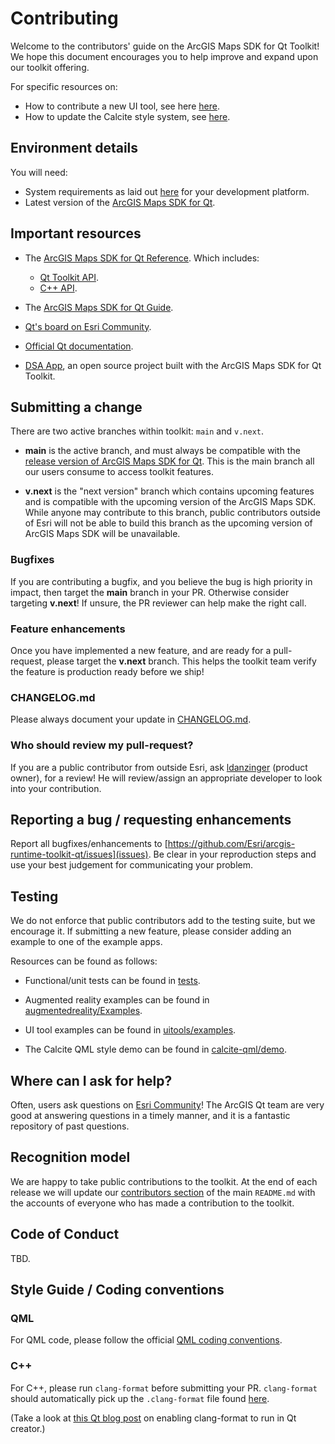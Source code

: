# Contributing 

Welcome to the contributors' guide on the ArcGIS Maps SDK for Qt Toolkit! We hope this document
encourages you to help improve and expand upon our toolkit offering.

For specific resources on:

- How to contribute a new UI tool, see here [here](uitools/CONTRIBUTING.md).
- How to update the Calcite style system, see [here](calcite-qml/CONTRIBUTING.md).

## Environment details

You will need:

- System requirements as laid out [here](https://developers.arcgis.com/qt/reference/system-requirements/)
  for your development platform.
- Latest version of the [ArcGIS Maps SDK for Qt](https://developers.arcgis.com/qt/).

## Important resources

- The [ArcGIS Maps SDK for Qt Reference](https://developers.arcgis.com/qt/api-reference/). Which includes:
  - [Qt Toolkit API](https://developers.arcgis.com/qt/toolkit/api-reference/).
  - [C++ API](https://developers.arcgis.com/qt/cpp/api-reference/).

- The [ArcGIS Maps SDK for Qt Guide](https://developers.arcgis.com/qt/).

- [Qt's board on Esri Community](https://community.esri.com/t5/arcgis-runtime-sdk-for-qt-questions/bd-p/arcgis-runtime-sdk-for-qt-questions).

- [Official Qt documentation](https://doc.qt.io/).

- [DSA App](https://github.com/Esri/dynamic-situational-awareness-qt), an open source project built with the ArcGIS Maps SDK for Qt Toolkit.

## Submitting a change

There are two active branches within toolkit: `main` and `v.next`.

- **main** is the active branch, and must always be compatible with
  the [release version of ArcGIS Maps SDK for Qt](https://developers.arcgis.com/qt/). This is
  the main branch all our users consume to access toolkit features.

- **v.next** is the "next version" branch which contains upcoming features and is
  compatible with the upcoming version of the ArcGIS Maps SDK. While anyone may contribute to this
  branch, public contributors outside of Esri will not be able to build this branch as the upcoming
  version of ArcGIS Maps SDK will be unavailable.

### Bugfixes

If you are contributing a bugfix, and you believe the bug is high priority
in impact, then target the **main** branch in your PR. Otherwise consider targeting **v.next**!
If unsure, the PR reviewer can help make the right call.

### Feature enhancements

Once you have implemented a new feature, and are ready for a pull-request,  please target the **v.next** branch.
This helps the toolkit team verify the feature is production ready before we ship!

### CHANGELOG.md

Please always document your update in [CHANGELOG.md](CHANGELOG.md).

### Who should review my pull-request?

If you are a public contributor from outside Esri, ask [ldanzinger](https://github.com/ldanzinger) (product owner), 
for a review! He will review/assign an appropriate developer to look into your contribution.

## Reporting a bug / requesting enhancements

Report all bugfixes/enhancements to [https://github.com/Esri/arcgis-runtime-toolkit-qt/issues](issues). 
Be clear in your reproduction steps and use your best judgement for communicating your problem.

## Testing

We do not enforce that public contributors add to the testing suite, but we encourage it.
If submitting a new feature, please consider adding an example to one of the example apps.

Resources can be found as follows:

- Functional/unit tests can be found in [tests](tests).

- Augmented reality examples can be found in [augmentedreality/Examples](augmentedreality/Examples).

- UI tool examples can be found in [uitools/examples](uitools/examples).

- The Calcite QML style demo can be found in [calcite-qml/demo](calcite-qml/demo).

## Where can I ask for help? 

Often, users ask questions on [Esri Community](https://community.esri.com/t5/arcgis-runtime-sdk-for-qt-questions/bd-p/arcgis-runtime-sdk-for-qt-questions)! The ArcGIS Qt team are very good at answering questions in a timely manner, and 
it is a fantastic repository of past questions.

## Recognition model 

We are happy to take public contributions to the toolkit. At the end of each release we will update our
[contributors section](https://github.com/Esri/arcgis-runtime-toolkit-qt#contributors) of the main `README.md` with 
the accounts of everyone who has made a contribution to the toolkit.

## Code of Conduct

TBD.

## Style Guide / Coding conventions

### QML

For QML code, please follow the official [QML coding conventions](https://doc.qt.io/qt-5/qml-codingconventions.html).

### C++

For C++, please run `clang-format` before submitting your PR. `clang-format` should automatically pick up the `.clang-format`
file found [here](.clang-format).

(Take a look at [this Qt blog post](https://www.qt.io/blog/2019/04/17/clangformat-plugin-qt-creator-4-9) on enabling clang-format to run in Qt creator.)

